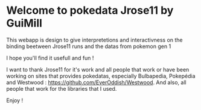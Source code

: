 # Welcome to pokedata Jrose11 by GuiMill

This webapp is design to give interpretetions and interactivness on the binding beetween Jrose11 runs and the datas from pokemon gen 1

I hope you'll find it usefull and fun !

I want to thank Jrose11 for it's work and all people that work or have been working on sites that provides pokedatas, especially Bulbapedia, Pokepédia and Westwood : https://github.com/EverOddish/Westwood.
And also, all people that work for the libraries that I used.

Enjoy ! 
